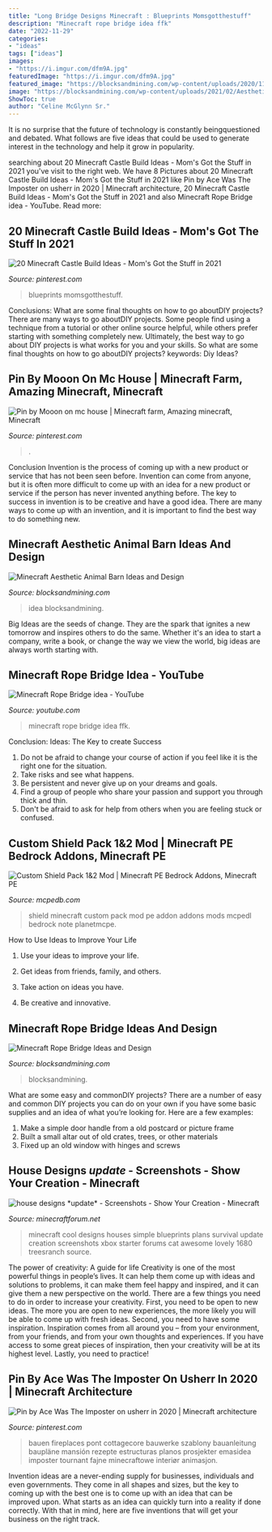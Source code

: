 ```yaml
---
title: "Long Bridge Designs Minecraft : Blueprints Momsgotthestuff"
description: "Minecraft rope bridge idea ffk"
date: "2022-11-29"
categories:
- "ideas"
tags: ["ideas"]
images:
- "https://i.imgur.com/dfm9A.jpg"
featuredImage: "https://i.imgur.com/dfm9A.jpg"
featured_image: "https://blocksandmining.com/wp-content/uploads/2020/11/Rope_Bridge.png"
image: "https://blocksandmining.com/wp-content/uploads/2021/02/Aesthetic_Animal_Barn.jpg"
ShowToc: true
author: "Celine McGlynn Sr."
---
```



It is no surprise that the future of technology is constantly beingquestioned and debated. What follows are five ideas that could be used to generate interest in the technology and help it grow in popularity.

	

		
searching about 20 Minecraft Castle Build Ideas - Mom&#039;s Got the Stuff in 2021 you've visit to the right web. We have 8 Pictures about 20 Minecraft Castle Build Ideas - Mom&#039;s Got the Stuff in 2021 like Pin by Ace Was The Imposter on usherr in 2020 | Minecraft architecture, 20 Minecraft Castle Build Ideas - Mom&#039;s Got the Stuff in 2021 and also Minecraft Rope Bridge idea - YouTube. Read more:
		
    
## 20 Minecraft Castle Build Ideas - Mom&#039;s Got The Stuff In 2021

<img loading=lazy src="https://i.pinimg.com/736x/bd/8a/58/bd8a5826ccf3cc4463f53a1b7fd55e0f.jpg" onerror="this.onerror=null;this.src='https://tse4.mm.bing.net/th?id=OIP.oJHsQNL3wn6F_980RemE9AHaHa&amp;pid=15.1';" alt="20 Minecraft Castle Build Ideas - Mom&#039;s Got the Stuff in 2021">

_Source: pinterest.com_

>blueprints momsgotthestuff. 

	

Conclusions: What are some final thoughts on how to go aboutDIY projects?
There are many ways to go aboutDIY projects. Some people find using a technique from a tutorial or other online source helpful, while others prefer starting with something completely new. Ultimately, the best way to go about DIY projects is what works for you and your skills. So what are some final thoughts on how to go aboutDIY projects? keywords: Diy Ideas?

    
## Pin By Mooon On Mc House | Minecraft Farm, Amazing Minecraft, Minecraft

<img loading=lazy src="https://i.pinimg.com/736x/4b/5c/5d/4b5c5d8c1b514dc691605480c20f5b33.jpg" onerror="this.onerror=null;this.src='https://tse3.mm.bing.net/th?id=OIP.hg-S5DqfGqnqnfR575iRKgHaD7&amp;pid=15.1';" alt="Pin by Mooon on mc house | Minecraft farm, Amazing minecraft, Minecraft">

_Source: pinterest.com_

>. 

	

Conclusion
Invention is the process of coming up with a new product or service that has not been seen before. Invention can come from anyone, but it is often more difficult to come up with an idea for a new product or service if the person has never invented anything before. The key to success in invention is to be creative and have a good idea. There are many ways to come up with an invention, and it is important to find the best way to do something new.

    
## Minecraft Aesthetic Animal Barn Ideas And Design

<img loading=lazy src="https://blocksandmining.com/wp-content/uploads/2021/02/Aesthetic_Animal_Barn.jpg" onerror="this.onerror=null;this.src='https://tse3.mm.bing.net/th?id=OIP.vEa3kV1mY_gCHiQ2-lzAXwHaDg&amp;pid=15.1';" alt="Minecraft Aesthetic Animal Barn Ideas and Design">

_Source: blocksandmining.com_

>idea blocksandmining. 

	

Big Ideas are the seeds of change. They are the spark that ignites a new tomorrow and inspires others to do the same. Whether it's an idea to start a company, write a book, or change the way we view the world, big ideas are always worth starting with.

    
## Minecraft Rope Bridge Idea - YouTube

<img loading=lazy src="https://i.ytimg.com/vi/VywgTQe-FFk/maxresdefault.jpg" onerror="this.onerror=null;this.src='https://tse3.mm.bing.net/th?id=OIP.nfBeA_lZL-yjJVGgELF6tAHaEK&amp;pid=15.1';" alt="Minecraft Rope Bridge idea - YouTube">

_Source: youtube.com_

>minecraft rope bridge idea ffk. 

	

Conclusion: Ideas: The Key to create Success
1. Do not be afraid to change your course of action if you feel like it is the right one for the situation.
2. Take risks and see what happens.
3. Be persistent and never give up on your dreams and goals.
4. Find a group of people who share your passion and support you through thick and thin.
5. Don't be afraid to ask for help from others when you are feeling stuck or confused.

    
## Custom Shield Pack 1&amp;2 Mod | Minecraft PE Bedrock Addons, Minecraft PE

<img loading=lazy src="https://mcpedb.com/wp-content/uploads/2019/06/Custom-Shield-Pack3-1024x576.jpg" onerror="this.onerror=null;this.src='https://tse1.mm.bing.net/th?id=OIP.1ozviTValeMfyE4KPFaP3gHaEK&amp;pid=15.1';" alt="Custom Shield Pack 1&amp;2 Mod | Minecraft PE Bedrock Addons, Minecraft PE">

_Source: mcpedb.com_

>shield minecraft custom pack mod pe addon addons mods mcpedl bedrock note planetmcpe. 

	

How to Use Ideas to Improve Your Life
1. Use your ideas to improve your life.
2. Get ideas from friends, family, and others.

3. Take action on ideas you have.

4. Be creative and innovative.

    
## Minecraft Rope Bridge Ideas And Design

<img loading=lazy src="https://blocksandmining.com/wp-content/uploads/2020/11/Rope_Bridge.png" onerror="this.onerror=null;this.src='https://tse4.mm.bing.net/th?id=OIP.xnZNXprqzjSCz_YFSB2ZagHaDT&amp;pid=15.1';" alt="Minecraft Rope Bridge Ideas and Design">

_Source: blocksandmining.com_

>blocksandmining. 

	

What are some easy and commonDIY projects?
There are a number of easy and common DIY projects you can do on your own if you have some basic supplies and an idea of what you’re looking for. Here are a few examples:
1. Make a simple door handle from a old postcard or picture frame
2. Built a small altar out of old crates, trees, or other materials
3. Fixed up an old window with hinges and screws

    
## House Designs *update* - Screenshots - Show Your Creation - Minecraft

<img loading=lazy src="https://i.imgur.com/dfm9A.jpg" onerror="this.onerror=null;this.src='https://tse1.mm.bing.net/th?id=OIP.ymg_bM3erE6-d2K3PyNh_wHaEY&amp;pid=15.1';" alt="house designs *update* - Screenshots - Show Your Creation - Minecraft">

_Source: minecraftforum.net_

>minecraft cool designs houses simple blueprints plans survival update creation screenshots xbox starter forums cat awesome lovely 1680 treesranch source. 

	

The power of creativity: A guide for life
Creativity is one of the most powerful things in people’s lives. It can help them come up with ideas and solutions to problems, it can make them feel happy and inspired, and it can give them a new perspective on the world.
There are a few things you need to do in order to increase your creativity. First, you need to be open to new ideas. The more you are open to new experiences, the more likely you will be able to come up with fresh ideas. Second, you need to have some inspiration. Inspiration comes from all around you – from your environment, from your friends, and from your own thoughts and experiences. If you have access to some great pieces of inspiration, then your creativity will be at its highest level. Lastly, you need to practice!

    
## Pin By Ace Was The Imposter On Usherr In 2020 | Minecraft Architecture

<img loading=lazy src="https://i.pinimg.com/736x/2b/e1/d4/2be1d4add9c2b80cae0e50227a0b9867.jpg" onerror="this.onerror=null;this.src='https://tse2.mm.bing.net/th?id=OIP.Gg5fc5NyVDZ3hJWaI4dQewHaH4&amp;pid=15.1';" alt="Pin by Ace Was The Imposter on usherr in 2020 | Minecraft architecture">

_Source: pinterest.com_

>bauen fireplaces pont cottagecore bauwerke szablony bauanleitung baupläne mansión rezepte estructuras planos prosjekter emasidea imposter tournant fajne minecraftowe interiør animasjon. 

	

Invention ideas are a never-ending supply for businesses, individuals and even governments. They come in all shapes and sizes, but the key to coming up with the best one is to come up with an idea that can be improved upon. What starts as an idea can quickly turn into a reality if done correctly. With that in mind, here are five inventions that will get your business on the right track.

